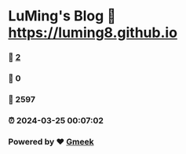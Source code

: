 # LuMing's Blog :link: https://luming8.github.io 
### :page_facing_up: [2](https://luming8.github.io/tag.html) 
### :speech_balloon: 0 
### :hibiscus: 2597 
### :alarm_clock: 2024-03-25 00:07:02 
### Powered by :heart: [Gmeek](https://github.com/Meekdai/Gmeek)

